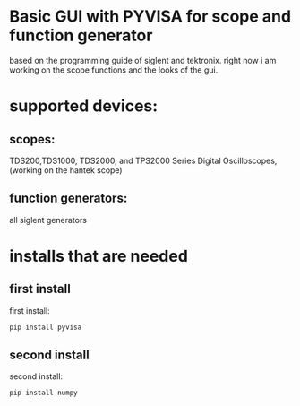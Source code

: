 # Basic GUI with PYVISA for scope and function generator

based on the programming guide of siglent and tektronix.
right now i am working on the scope functions and the looks of the gui. 


# supported devices:
## scopes:
TDS200,TDS1000, TDS2000, and TPS2000 Series Digital Oscilloscopes, (working on the hantek scope)
## function generators: 
all siglent generators

# installs that are needed 
## first install
first install:
```bash
pip install pyvisa
```
## second install
second install:
```bash
pip install numpy 
```

